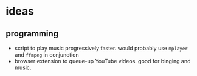 # ideas
## programming
- script to play music progressively faster. would probably use `mplayer` and `ffmpeg` in conjunction
- browser extension to queue-up YouTube videos. good for binging and music.
